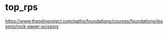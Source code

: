# top_rps
https://www.theodinproject.com/paths/foundations/courses/foundations/lessons/rock-paper-scissors
